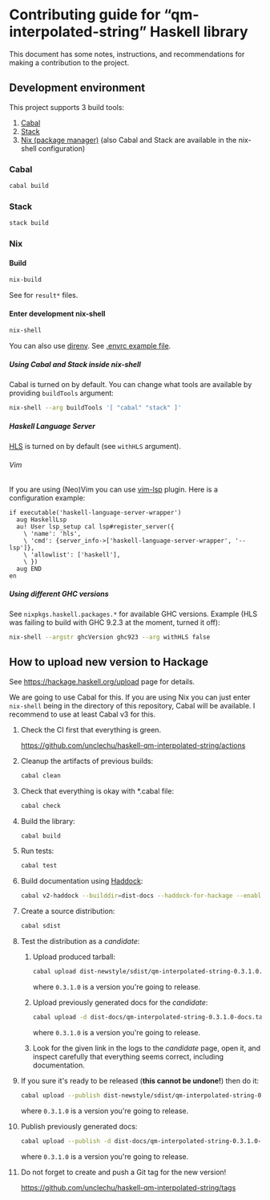 # Contributing guide for “qm-interpolated-string” Haskell library

This document has some notes, instructions, and recommendations for making a
contribution to the project.


## Development environment

This project supports 3 build tools:

1. [Cabal](https://www.haskell.org/cabal/)
2. [Stack](https://haskellstack.org)
3. [Nix (package manager)](https://github.com/NixOS/nix)
   (also Cabal and Stack are available in the nix-shell configuration)


### Cabal

``` sh
cabal build
```


### Stack

``` sh
stack build
```


### Nix

#### Build

``` sh
nix-build
```

See for `result*` files.

#### Enter development nix-shell

``` sh
nix-shell
```

You can also use [direnv](https://direnv.net/).
See [.envrc example file](.envrc.example).

##### Using Cabal and Stack inside nix-shell

Cabal is turned on by default. You can change what tools are available by
providing `buildTools` argument:

``` sh
nix-shell --arg buildTools '[ "cabal" "stack" ]'
```

##### Haskell Language Server

[HLS](https://github.com/haskell/haskell-language-server) is turned on by
default (see `withHLS` argument).

###### Vim

If you are using (Neo)Vim you can use
[vim-lsp](https://github.com/prabirshrestha/vim-lsp) plugin.
Here is a configuration example:

``` viml
if executable('haskell-language-server-wrapper')
  aug HaskellLsp
  au! User lsp_setup cal lsp#register_server({
    \ 'name': 'hls',
    \ 'cmd': {server_info->['haskell-language-server-wrapper', '--lsp']},
    \ 'allowlist': ['haskell'],
    \ })
  aug END
en
```

##### Using different GHC versions

See `nixpkgs.haskell.packages.*` for available GHC versions.
Example (HLS was failing to build with GHC 9.2.3 at the moment, turned it off):

``` sh
nix-shell --argstr ghcVersion ghc923 --arg withHLS false
```


## How to upload new version to Hackage

See https://hackage.haskell.org/upload page for details.

We are going to use Cabal for this. If you are using Nix you can just enter
`nix-shell` being in the directory of this repository, Cabal will be available.
I recommend to use at least Cabal v3 for this.

1. Check the CI first that everything is green.

   https://github.com/unclechu/haskell-qm-interpolated-string/actions

2. Cleanup the artifacts of previous builds:

   ``` sh
   cabal clean
   ```

3. Check that everything is okay with *.cabal file:

   ``` sh
   cabal check
   ```

4. Build the library:

   ``` sh
   cabal build
   ```

5. Run tests:

   ``` sh
   cabal test
   ```

6. Build documentation using [Haddock][Haddock]:

   ``` sh
   cabal v2-haddock --builddir=dist-docs --haddock-for-hackage --enable-documentation
   ```

7. Create a source distribution:

   ``` sh
   cabal sdist
   ```

8. Test the distribution as a *candidate*:


   1. Upload produced tarball:

      ``` sh
      cabal upload dist-newstyle/sdist/qm-interpolated-string-0.3.1.0.tar.gz
      ```

      where `0.3.1.0` is a version you're going to release.

   2. Upload previously generated docs for the *candidate*:

      ``` sh
      cabal upload -d dist-docs/qm-interpolated-string-0.3.1.0-docs.tar.gz
      ```

      where `0.3.1.0` is a version you're going to release.

   3. Look for the given link in the logs to the *candidate* page, open it,
      and inspect carefully that everything seems correct, including
      documentation.

9. If you sure it's ready to be released (**this cannot be undone!**) then do it:

   ``` sh
   cabal upload --publish dist-newstyle/sdist/qm-interpolated-string-0.3.1.0.tar.gz
   ```

   where `0.3.1.0` is a version you're going to release.

10. Publish previously generated docs:

    ``` sh
    cabal upload --publish -d dist-docs/qm-interpolated-string-0.3.1.0-docs.tar.gz
    ```

    where `0.3.1.0` is a version you're going to release.

11. Do not forget to create and push a Git tag for the new version!

    https://github.com/unclechu/haskell-qm-interpolated-string/tags

[Haddock]: https://hackage.haskell.org/package/haddock
